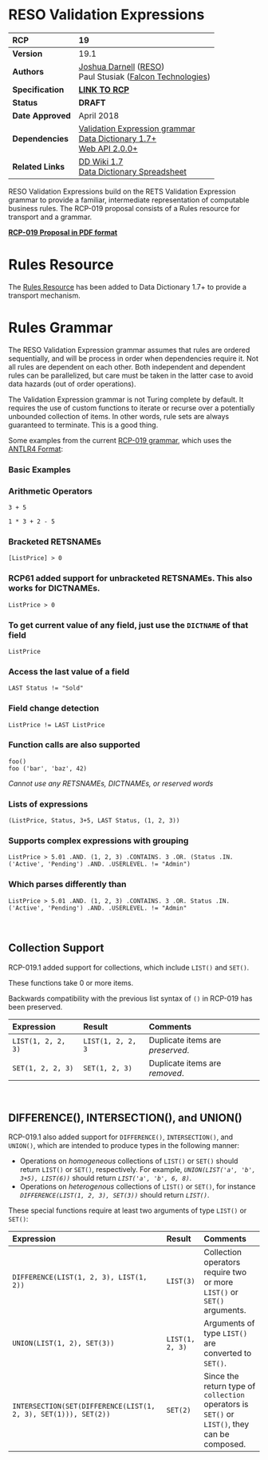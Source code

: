 # RESO Validation Expressions

| **RCP** | 19 |
| :--- | :--- |
| **Version** | 19.1 |
| **Authors** | [Joshua Darnell](https://github.com/darnjo) ([RESO](mailto:josh@reso.org))<br />Paul Stusiak ([Falcon Technologies](mailto:pstusiak@falcontechnologies.com)) |
| **Specification** | [**LINK TO RCP**](./web-api-validation-expression.md) |
| **Status** | **DRAFT** |
| **Date Approved** | April 2018 |
| **Dependencies** | [Validation Expression grammar](https://github.com/darnjo/rcp019) <br /> [Data Dictionary 1.7+](./data-dictionary.md)<br />[Web API 2.0.0+](./web-api-core.md)<br /> |
| **Related Links** | [DD Wiki 1.7](https://ddwiki.reso.org/display/DDW17/RESO+Data+Dictionary+1.7)<br />[Data Dictionary Spreadsheet](https://docs.google.com/spreadsheets/d/1_59Iqr7AQ51rEFa7p0ND-YhJjEru8gY-D_HM1yy5c6w/edit?usp=sharing)<br /> |

RESO Validation Expressions build on the RETS Validation Expression grammar to provide a familiar, intermediate representation of computable business rules. The RCP-019 proposal consists of a Rules resource for transport and a grammar. 

[**RCP-019 Proposal in PDF format**](https://github.com/RESOStandards/reso-transport-specifications/files/8384860/RESOWebAPIRCP-RCP-WEBAPI-019ValidationExpressionintheWebAPI-300322-2353.pdf)


# Rules Resource
The [Rules Resource](https://ddwiki.reso.org/display/DDW17/Rules+Resource) has been added to Data Dictionary 1.7+ to provide a transport mechanism.


# Rules Grammar
The RESO Validation Expression grammar assumes that rules are ordered sequentially, and will be process in order when dependencies require it. Not all rules are dependent on each other. Both independent and dependent rules can be parallelized, but care must be taken in the latter case to avoid data hazards (out of order operations).

The Validation Expression grammar is not Turing complete by default. It requires the use of custom functions to iterate or recurse over a potentially unbounded collection of items. In other words, rule sets are always guaranteed to terminate. This is a good thing.

Some examples from the current [RCP-019 grammar](https://github.com/darnjo/rcp019), which uses the [ANTLR4 Format](https://www.antlr.org/):

### Basic Examples

### Arithmetic Operators
`3 + 5`

`1 * 3 + 2 - 5`

### Bracketed RETSNAMEs  
`[ListPrice] > 0`

### RCP61 added support for unbracketed RETSNAMEs. This also works for DICTNAMEs.
`ListPrice > 0`

### To get current value of any field, just use the `DICTNAME` of that field  
`ListPrice`

### Access the last value of a field

`LAST Status != "Sold"`

### Field change detection
`ListPrice != LAST ListPrice`

### Function calls are also supported
`foo()`  
`foo ('bar', 'baz', 42)`

_Cannot use any RETSNAMEs, DICTNAMEs, or reserved words_

### Lists of expressions
`(ListPrice, Status, 3+5, LAST Status, (1, 2, 3))`

### Supports complex expressions with grouping  
`ListPrice > 5.01 .AND. (1, 2, 3) .CONTAINS. 3 .OR. (Status .IN. ('Active', 'Pending') .AND. .USERLEVEL. != "Admin")`

### Which parses differently than  
`ListPrice > 5.01 .AND. (1, 2, 3) .CONTAINS. 3 .OR. Status .IN. ('Active', 'Pending') .AND. .USERLEVEL. != "Admin"`
    
<br />

## Collection Support
RCP-019.1 added support for collections, which include `LIST()` and `SET()`. 

These functions take 0 or more items.

Backwards compatibility with the previous list syntax of `()` in RCP-019 has been preserved.

| Expression  | Result |  Comments |
| :--- | :--- | :--- |
|`LIST(1, 2, 2, 3)`|`LIST(1, 2, 2, 3`| Duplicate items are _preserved_.|
|`SET(1, 2, 2, 3)`|`SET(1, 2, 3)`| Duplicate items are _removed_.|

<br />

## DIFFERENCE(), INTERSECTION(), and UNION()  
RCP-019.1 also added support for `DIFFERENCE()`, `INTERSECTION()`, and `UNION()`,
which are intended to produce types in the following manner:
  * Operations on _homogeneous_ collections of `LIST()` or `SET()` should 
    return `LIST()` or `SET()`, respectively. For example,
    _`UNION(LIST('a', 'b', 3+5), LIST(6))`_ should return _`LIST('a', 'b', 6, 8)`_.
  * Operations on _heterogenous_ collections of `LIST()` or `SET()`, for 
    instance _`DIFFERENCE(LIST(1, 2, 3), SET(3))`_ should return _`LIST()`_.      

These special functions require at least two arguments of type `LIST()` or `SET()`:
 
 | Expression  | Result |  Comments |
 | :--- | :--- | :--- |
 |`DIFFERENCE(LIST(1, 2, 3), LIST(1, 2))`|`LIST(3)`|Collection operators require two or more `LIST()` or `SET()` arguments.|
 |`UNION(LIST(1, 2), SET(3))` |`LIST(1, 2, 3)`|Arguments of type `LIST()` are converted to `SET()`.   |
 |`INTERSECTION(SET(DIFFERENCE(LIST(1, 2, 3), SET(1))), SET(2))`|`SET(2)`|Since the return type of `collection` operators is `SET()` or `LIST()`, they can be composed.|
